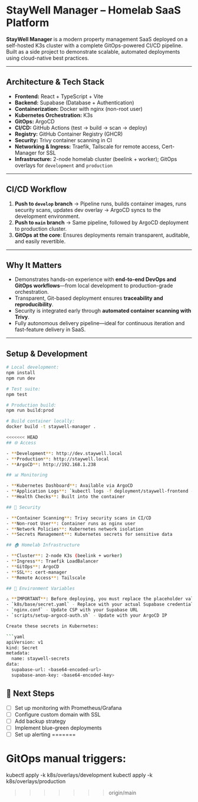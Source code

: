 # StayWell Manager – Homelab SaaS Platform

**StayWell Manager** is a modern property management SaaS deployed on a self-hosted K3s cluster with a complete GitOps-powered CI/CD pipeline. Built as a side project to demonstrate scalable, automated deployments using cloud-native best practices.

---

##  Architecture & Tech Stack

- **Frontend:** React + TypeScript + Vite  
- **Backend:** Supabase (Database + Authentication)  
- **Containerization:** Docker with nginx (non-root user)  
- **Kubernetes Orchestration:** K3s  
- **GitOps:** ArgoCD  
- **CI/CD:** GitHub Actions (test → build → scan → deploy)  
- **Registry:** GitHub Container Registry (GHCR)  
- **Security:** Trivy container scanning in CI  
- **Networking & Ingress:** Traefik, Tailscale for remote access, Cert-Manager for SSL  
- **Infrastructure:** 2-node homelab cluster (beelink + worker); GitOps overlays for `development` and `production`

---

##  CI/CD Workflow

1. **Push to `develop` branch** → Pipeline runs, builds container images, runs security scans, updates dev overlay → ArgoCD syncs to the development environment.  
2. **Push to `main` branch** → Same pipeline, followed by ArgoCD deployment to production cluster.  
3. **GitOps at the core**: Ensures deployments remain transparent, auditable, and easily revertible.

---

##  Why It Matters

- Demonstrates hands-on experience with **end-to-end DevOps and GitOps workflows**—from local development to production-grade orchestration.  
- Transparent, Git-based deployment ensures **traceability and reproducibility**.  
- Security is integrated early through **automated container scanning with Trivy**.  
- Fully autonomous delivery pipeline—ideal for continuous iteration and fast-feature delivery in SaaS.

---

##  Setup & Development

```bash
# Local development:
npm install
npm run dev

# Test suite:
npm test

# Production build:
npm run build:prod

# Build container locally:
docker build -t staywell-manager .

<<<<<<< HEAD
## 🌐 Access

- **Development**: http://dev.staywell.local
- **Production**: http://staywell.local
- **ArgoCD**: http://192.168.1.238

## 📊 Monitoring

- **Kubernetes Dashboard**: Available via ArgoCD
- **Application Logs**: `kubectl logs -f deployment/staywell-frontend -n staywell-manager-dev`
- **Health Checks**: Built into the container

## 🔐 Security

- **Container Scanning**: Trivy security scans in CI/CD
- **Non-root User**: Container runs as nginx user
- **Network Policies**: Kubernetes network isolation
- **Secrets Management**: Kubernetes secrets for sensitive data

## 🏠 Homelab Infrastructure

- **Cluster**: 2-node K3s (beelink + worker)
- **Ingress**: Traefik LoadBalancer
- **GitOps**: ArgoCD
- **SSL**: cert-manager
- **Remote Access**: Tailscale

## 📝 Environment Variables

⚠️ **IMPORTANT**: Before deploying, you must replace the placeholder values in:
- `k8s/base/secret.yaml` - Replace with your actual Supabase credentials
- `nginx.conf` - Update CSP with your Supabase URL
- `scripts/setup-argocd-auth.sh` - Update with your ArgoCD IP

Create these secrets in Kubernetes:

```yaml
apiVersion: v1
kind: Secret
metadata:
  name: staywell-secrets
data:
  supabase-url: <base64-encoded-url>
  supabase-anon-key: <base64-encoded-key>
```

## 🎯 Next Steps

- [ ] Set up monitoring with Prometheus/Grafana
- [ ] Configure custom domain with SSL
- [ ] Add backup strategy
- [ ] Implement blue-green deployments
- [ ] Set up alerting
=======
# GitOps manual triggers:
kubectl apply -k k8s/overlays/development
kubectl apply -k k8s/overlays/production
>>>>>>> origin/main
